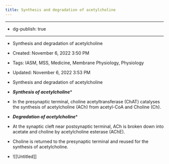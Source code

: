 ```yaml
---
title: Synthesis and degradation of acetylcholine
---
```


- --

- dg-publish: true

- --

- Synthesis and degradation of acetylcholine

- Created: November 6, 2022 3:50 PM

- Tags: IASM, MSS, Medicine, Membrane Physiology, Physiology

- Updated: November 6, 2022 3:53 PM

- Synthesis and degradation of acetylcholine

- ***************************************************Synthesis of acetylcholine****************************************************

- In the presynaptic terminal, choline acetyltransferase (ChAT) catalyses the synthesis of acetylcholine (ACh) from acetyl-CoA and Choline (Ch).

- *******************************************************Degradation of acetylcholine********************************************************

- At the synaptic cleft near postsynaptic terminal, ACh is broken down into acetate and choline by acetylcholine esterase (AChE).

- Choline is returned to the presynaptic terminal and reused for the synthesis of acetylcholine.

- ![[Untitled]]

